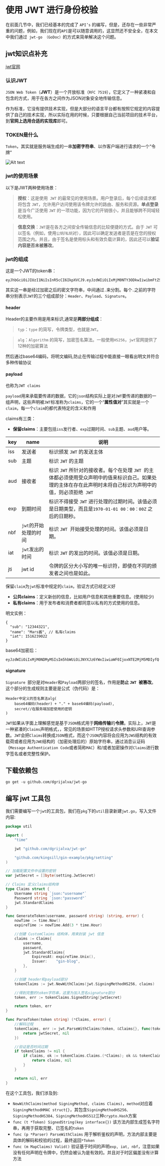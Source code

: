 # 使用 JWT 进行身份校验
在前面几节中，我们已经基本的完成了 `API’s` 的编写，但是，还存在一些非常严重的问题，例如，我们现在的` API `是可以随意调用的，这显然还不安全全，在本文中我们通过` jwt-go （GoDoc）`的方式来简单解决这个问题。

## jwt知识点补充
[jwt官网](https://jwt.io/)
### 认识JWT 
`JSON Web Token`（**JWT**）是一个开放标准（`RFC 7519`），它定义了一种紧凑和自包含的方式，用于在各方之间作为JSON对象安全地传输信息。

作为标准，它没有提供技术实现，但是大部分的语言平台都有按照它规定的内容提供了自己的技术实现，所以实际在用的时候，只要根据自己当前项目的技术平台，到**官网上选用合适的实现库**即可。

### TOKEN是什么
`Token`，其实就是服务端生成的一串**加密字符串**、以作客户端进行请求的一个“令牌”

![Alt text](token.png)

### jwt的使用场景
以下是JWT两种使用场景：

>**授权**：这是使用` JWT` 的最常见的使用场景。用户登录后，每个后续请求都将包含 `JWT`，允许用户访问使用该令牌允许的路由、服务和资源。**单点登录**是当今广泛使用 `JWT` 的一项功能，因为它的开销很小，并且能够跨不同域轻松使用。

>**信息交换**：`JWT`是在各方之间安全传输信息的比较便捷的方式。由于 `JWT` 可以签名（例如，使用`公钥`/`私钥`对），因此可以确定发送者是否是在您的授权范围之内。并且，由于签名是使用标头和有效负载计算的，因此还可以**验证内容是否未被篡改**。

### jwt的组成
这是一个JWT的token串：
```
eyJhbGciOiJIUzI1NiIsInR5cCI6IkpXVCJ9.eyJzdWIiOiIxMjM0NTY3ODkwIiwibmFtZSI6IkpvaG4gRG9lIiwiaWF0IjoxNTE2MjM5MDIyfQ.SflKxwRJSMeKKF2QT4fwpMeJf36POk6yJV_adQssw5c
```
其实这一串是经过加密之后的密文字符串，中间通过`.`来分割。每个`.`之前的字符串分别表示`JWT`的三个组成部分：`Header`、`Payload`、`Signature`。
#### header
Header的主要作用是用来标识,通常是**两部分组成**：
>`typ`：`type` 的简写，令牌类型，也就是`JWT`。

>`alg`：`Algorithm` 的简写，加密签名算法。一般使用`HS256`，`jwt`官网提供了12种的加密算法

然后通过base64编码，将明文编码,防止在传输过程中能直接一眼看出明文并符合多种传输协议

#### payload
也称为`JWT claims`

`payload`用来承载要传递的数据，它的`json`结构实际上是对`JWT`要传递的数据的一组声明，这些声明被`JWT`标准称为`claims`，它的一个“**属性值对**”其实就是一个`claim`，每一个`claim`的都代表特定的含义和作用

claims有三类：

- **保留claims**：主要包括`iss`发行者、`exp`过期时间、`sub`主题、`aud`用户等。

key|name|说明
-|-|-
iss|发送者|	标识颁发 `JWT` 的发送主体
sub|	主题|	标识 `JWT` 的主题
aud|	接收者|标识 `JWT` 所针对的接收者。每个在处理 `JWT `的主体都必须使用受众声明中的值来标识自己。如果处理的主体在存在此声明时未将自己标识为声明中的值，则必须拒绝` JWT`
exp|到期时间|	标识不得接受 `JWT` 进行处理的过期时间。该值必须是日期类型，而且是`1970-01-01 00：00：00Z` 之后的日期秒。
nbf|	`jwt`的开始处理的时间|	标识 `JWT `开始接受处理的时间。该值必须是日期。
iat|	`jwt`发出的时间|标识 `JWT` 的发出的时间。该值必须是日期。
jti|	jwt id|令牌的区分大小写的唯一标识符，即使在不同的颁发者之间也是如此。

保留`claim`为`jwt`标准中规定的`claim`，验证方式已经定义好
- **公共claims**：定义新创的信息，比如用户信息和其他重要信息。(使用较少)
- **私有claims**：用于发布者和消费者都同意以私有的方式使用的信息。

明文实例：
```
{
  "sub": "12344321",
  "name": "Mars酱", // 私有claims
  "iat": 1516239022
}
```

base64加密后：
```
eyJzdWIiOiIxMjM0NDMyMSIsIm5hbWUiOiJNYXJz6YWxIiwiaWF0IjoxNTE2MjM5MDIyfQ
```


#### signature
`Signature `部分是对`Header`和`Payload`两部分的签名，作用是**防止 `JWT `被篡改**。这个部分的生成规则主要是是公式（伪代码）是：
```
Header中定义的签名算法alg(
    base64编码(header) + "." + base64编码(payload),
    secret//在服务端加密使用的密钥
)
```

`JWT`如果从字面上理解感觉是基于`JSON`格式用于**网络传输**的**令牌**。实际上，`JWT`是一种紧凑的`Claims`声明格式，，常见的场景如HTTP授权请求头参数和URI查询参数。`JWT`会把`Claims`转换成`JSON`格式，而这个`JSON`内容将会应用为`JWS`结构的有效载荷或者应用为`JWE`结构的（加密处理后的）原始字符串，通过消息认证码（`Message Authentication Code`或者简称`MAC`）和/或者加密操作对`Claims`进行数字签名或者完整性保护。


## 下载依赖包
```shell
go get -u github.com/dgrijalva/jwt-go
```
## 编写 jwt 工具包
我们需要编写一个`jwt`的工具包，我们在`pkg`下的`util`目录新建`jwt.go`，写入文件内容:
```go
package util

import (
	"time"

	jwt "github.com/dgrijalva/jwt-go"

	"github.com/kingsill/gin-example/pkg/setting"
)

// 加载配置文件中设置的密钥
var jwtSecret = []byte(setting.JwtSecret)

// Claims 定义claims结构体
type Claims struct {
	Username string `json:"username"`
	Password string `json:"password"`
	jwt.StandardClaims
}

func GenerateToken(username, password string) (string, error) {
	nowTime := time.Now()
	expireTime := nowTime.Add(3 * time.Hour)

	//创建 CustomClaims 结构体，用来封装 jwt 信息
	claims := Claims{
		username,
		password,
		jwt.StandardClaims{
			ExpiresAt: expireTime.Unix(),
			Issuer:    "gin-blog",
		},
	}

	//创建 header和payload部分
	tokenClaims := jwt.NewWithClaims(jwt.SigningMethodHS256, claims)

	//得到完整的token字符串，这里为加入签名signature部分
	token, err := tokenClaims.SignedString(jwtSecret)

	return token, err
}

func ParseToken(token string) (*Claims, error) {
	//解码过程
	tokenClaims, err := jwt.ParseWithClaims(token, &Claims{}, func(token *jwt.Token) (interface{}, error) {
		return jwtSecret, nil
	})

	//验证是否时间过期
	if tokenClaims != nil {
		if claims, ok := tokenClaims.Claims.(*Claims); ok && tokenClaims.Valid {
			return claims, nil
		}
	}

	return nil, err
}

```
在这个工具包，我们涉及到:
- `NewWithClaims(method SigningMethod, claims Claims)`，`method`对应着`SigningMethodHMAC struct{}`，其包含`SigningMethodHS256、SigningMethodHS384、SigningMethodHS512`三种`crypto.Hash`方案
- `func (t *Token) SignedString(key interface{})` 该方法内部生成签名字符串，再用于获取完整、已签名的`token`
- `func (p *Parser) ParseWithClaims` 用于解析鉴权的声明，方法内部主要是具体的解码和校验的过程，最终返回`*Token`
- `func (m MapClaims) Valid()` 验证基于时间的声明`exp, iat, nbf`，注意如果没有任何声明在令牌中，仍然会被认为是有效的。并且对于时区偏差没有计算方法